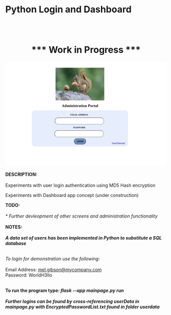 # Python Login and Dashboard 
</br></br>
<b><h1><center>*** Work in Progress ***</center></h1></b>
<img src="screenshot.jpg" alt="Italian Trulli"></br></br>
<b>DESCRIPTION: </b></br></br>
Experiments with user login authentication using MD5 Hash encryption

Experiments with Dashboard app concept (under construction)

<b>TODO:</b></br></br>
<i>* Further devleopment of other screens and administration functionality</i>
</br></br>
<b>NOTES:</b>
</br></br>
<b><i>A data set of users has been implemented in Python to substitute a SQL database</i></b></br></br>

<i>To login for demonstration use the following:</i></br></br>
Email Address: mel.gibson@mycompany.com</br>
Password: WorldH3llo

</br>
<b>To run the program type: <i>flask --app mainpage.py run</i></b>
</br>

</br>
<i><b>Further logins can be found by cross-referencing userData in mainpage.py with EncryptedPasswordList.txt found in folder userdata</b></i>

